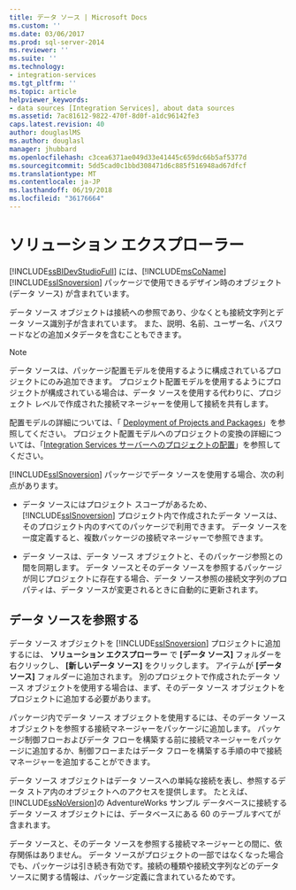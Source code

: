```yaml
---
title: データ ソース | Microsoft Docs
ms.custom: ''
ms.date: 03/06/2017
ms.prod: sql-server-2014
ms.reviewer: ''
ms.suite: ''
ms.technology:
- integration-services
ms.tgt_pltfrm: ''
ms.topic: article
helpviewer_keywords:
- data sources [Integration Services], about data sources
ms.assetid: 7ac81612-9822-470f-8d0f-a1dc96142fe3
caps.latest.revision: 40
author: douglaslMS
ms.author: douglasl
manager: jhubbard
ms.openlocfilehash: c3cea6371ae049d33e41445c659dc66b5af5377d
ms.sourcegitcommit: 5dd5cad0c1bbd308471d6c885f516948ad67dfcf
ms.translationtype: MT
ms.contentlocale: ja-JP
ms.lasthandoff: 06/19/2018
ms.locfileid: "36176664"
---
```

# <a name="data-sources"></a>ソリューション エクスプローラー
  [!INCLUDE[ssBIDevStudioFull](../../includes/ssbidevstudiofull-md.md)] には、[!INCLUDE[msCoName](../../includes/msconame-md.md)] [!INCLUDE[ssISnoversion](../../includes/ssisnoversion-md.md)] パッケージで使用できるデザイン時のオブジェクト (データ ソース) が含まれています。  
  
 データ ソース オブジェクトは接続への参照であり、少なくとも接続文字列とデータ ソース識別子が含まれています。 また、説明、名前、ユーザー名、パスワードなどの追加メタデータを含むこともできます。  
  
> [!NOTE]  
>  データ ソースは、パッケージ配置モデルを使用するように構成されているプロジェクトにのみ追加できます。 プロジェクト配置モデルを使用するようにプロジェクトが構成されている場合は、データ ソースを使用する代わりに、プロジェクト レベルで作成された接続マネージャーを使用して接続を共有します。  
>   
>  配置モデルの詳細については、「 [Deployment of Projects and Packages](../packages/deploy-integration-services-ssis-projects-and-packages.md)」を参照してください。 プロジェクト配置モデルへのプロジェクトの変換の詳細については、「[Integration Services サーバーへのプロジェクトの配置](../deploy-projects-to-integration-services-server.md)」を参照してください。  
  
 [!INCLUDE[ssISnoversion](../../includes/ssisnoversion-md.md)] パッケージでデータ ソースを使用する場合、次の利点があります。  
  
-   データ ソースにはプロジェクト スコープがあるため、 [!INCLUDE[ssISnoversion](../../includes/ssisnoversion-md.md)] プロジェクト内で作成されたデータ ソースは、そのプロジェクト内のすべてのパッケージで利用できます。 データ ソースを一度定義すると、複数パッケージの接続マネージャーで参照できます。  
  
-   データ ソースは、データ ソース オブジェクトと、そのパッケージ参照との間を同期します。 データ ソースとそのデータ ソースを参照するパッケージが同じプロジェクトに存在する場合、データ ソース参照の接続文字列のプロパティは、データ ソースが変更されるときに自動的に更新されます。  
  
## <a name="reference-data-sources"></a>データ ソースを参照する  
 データ ソース オブジェクトを [!INCLUDE[ssISnoversion](../../includes/ssisnoversion-md.md)] プロジェクトに追加するには、 **ソリューション エクスプローラー** で **[データ ソース]** フォルダーを右クリックし、 **[新しいデータ ソース]** をクリックします。 アイテムが **[データ ソース]** フォルダーに追加されます。 別のプロジェクトで作成されたデータ ソース オブジェクトを使用する場合は、まず、そのデータ ソース オブジェクトをプロジェクトに追加する必要があります。  
  
 パッケージ内でデータ ソース オブジェクトを使用するには、そのデータ ソース オブジェクトを参照する接続マネージャーをパッケージに追加します。 パッケージ制御フローおよびデータ フローを構築する前に接続マネージャーをパッケージに追加するか、制御フローまたはデータ フローを構築する手順の中で接続マネージャーを追加することができます。  
  
 データ ソース オブジェクトはデータ ソースへの単純な接続を表し、参照するデータ ストア内のオブジェクトへのアクセスを提供します。 たとえば、 [!INCLUDE[ssNoVersion](../../includes/ssnoversion-md.md)]の AdventureWorks サンプル データベースに接続するデータ ソース オブジェクトには、データベースにある 60 のテーブルすべてが含まれます。  
  
 データ ソースと、そのデータ ソースを参照する接続マネージャーとの間に、依存関係はありません。 データ ソースがプロジェクトの一部ではなくなった場合でも、パッケージは引き続き有効です。接続の種類や接続文字列などのデータ ソースに関する情報は、パッケージ定義に含まれているためです。  
  
  